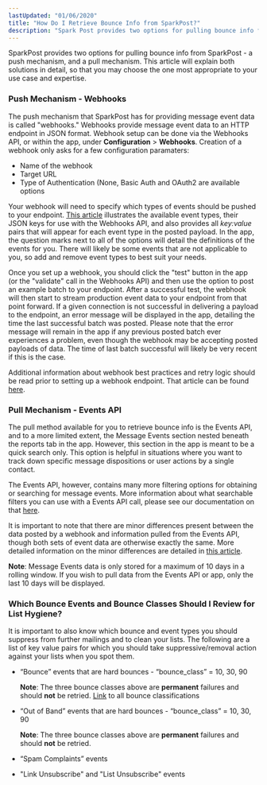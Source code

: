 ```yaml
---
lastUpdated: "01/06/2020"
title: "How Do I Retrieve Bounce Info from SparkPost?"
description: "Spark Post provides two options for pulling bounce info from Spark Post a push mechanism and a pull mechanism This article will explain both solutions in detail so that you may choose the one most appropriate to your use case and expertise Push Mechanism Webhooks The push mechanism that Spark..."
---
```


SparkPost provides two options for pulling bounce info from SparkPost - a push mechanism, and a pull mechanism. This article will explain both solutions in detail, so that you may choose the one most appropriate to your use case and expertise.

### Push Mechanism - Webhooks

The push mechanism that SparkPost has for providing message event data is called "webhooks." Webhooks provide message event data to an HTTP endpoint in JSON format. Webhook setup can be done via the Webhooks API, or within the app, under **Configuration** > **Webhooks**. Creation of a webhook only asks for a few configuration paramaters:

* Name of the webhook
* Target URL
* Type of Authentication (None, Basic Auth and OAuth2 are available options 

Your webhook will need to specify which types of events should be pushed to your endpoint. [This article](https://www.sparkpost.com/docs/tech-resources/webhook-event-reference/) illustrates the available event types, their JSON keys for use with the Webhooks API, and also provides all *key:value* pairs that will appear for each event type in the posted payload. In the app, the question marks next to all of the options will detail the definitions of the events for you. There will likely be some events that are not applicable to you, so add and remove event types to best suit your needs.

Once you set up a webhook, you should click the "test" button in the app (or the "validate" call in the Webhooks API) and then use the option to post an example batch to your endpoint. After a successful test, the webhook will then start to stream production event data to your endpoint from that point forward. If a given connection is not successful in delivering a payload to the endpoint, an error message will be displayed in the app, detailing the time the last successful batch was posted. Please note that the error message will remain in the app if any previous posted batch ever experiences a problem, even though the webhook may be accepting posted payloads of data. The time of last batch successful will likely be very recent if this is the case.

Additional information about webhook best practices and retry logic should be read prior to setting up a webhook endpoint. That article can be found [here](https://www.sparkpost.com/docs/tech-resources/managing-webhook-data/).

### Pull Mechanism - Events API

The pull method available for you to retrieve bounce info is the Events API, and to a more limited extent, the Message Events section nested beneath the reports tab in the app. However, this section in the app is meant to be a quick search only. This option is helpful in situations where you want to track down specific message dispositions or user actions by a single contact.

The Events API, however, contains many more filtering options for obtaining or searching for message events. More information about what searchable filters you can use with a Events API call, please see our documentation on that [here](https://developers.sparkpost.com/api/events/).

It is important to note that there are minor differences present between the data posted by a webhook and information pulled from the  Events API, though both sets of event data are otherwise exactly the same. More detailed information on the minor differences are detailed in [this article](https://www.sparkpost.com/docs/user-guide/comparing-data/).

**Note**: Message Events data is only stored for a maximum of 10 days in a rolling window. If you wish to pull data from the Events API or app, only the last 10 days will be displayed.

### Which Bounce Events and Bounce Classes Should I Review for List Hygiene?

It is important to also know which bounce and event types you should suppress from further mailings and to clean your lists. The following are a list of key value pairs for which you should take suppressive/removal action against your lists when you spot them.

* “Bounce” events that are hard bounces - “bounce_class” = 10, 30, 90

   **Note**: The three bounce classes above are **permanent** failures and should **not** be retried. [Link](https://www.sparkpost.com/docs/deliverability/bounce-classification-codes/) to all bounce classifications
* “Out of Band” events that are hard bounces - “bounce_class” = 10, 30, 90​

   ​**Note**: The three bounce classes above are **permanent** failures and should **not** be retried.
* “Spam Complaints” events
* "Link Unsubscribe" and "List Unsubscribe" events
